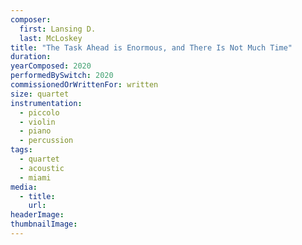 ```yaml
---
composer:
  first: Lansing D.
  last: McLoskey
title: "The Task Ahead is Enormous, and There Is Not Much Time"
duration:
yearComposed: 2020
performedBySwitch: 2020
commissionedOrWrittenFor: written
size: quartet
instrumentation:
  - piccolo
  - violin
  - piano
  - percussion
tags:
  - quartet
  - acoustic
  - miami
media:
  - title:
    url:
headerImage:
thumbnailImage:
---
```

